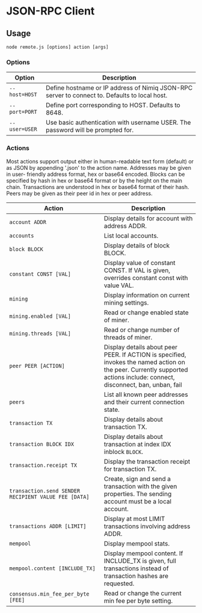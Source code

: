 # JSON-RPC Client

## Usage

`node remote.js [options] action [args]`

### Options

| Option | Description |
| --- | --- |
| `--host=HOST` | Define hostname or IP address of Nimiq JSON-RPC server to connect to. Defaults to local host.  |
| `--port=PORT` | Define port corresponding to HOST. Defaults to 8648. |
| `--user=USER` | Use basic authentication with username USER. The password will be prompted for. |

### Actions

Most actions support output either in human-readable text form (default) or as JSON by appending '.json' to the action name. Addresses may be given in user- friendly address format, hex or base64 encoded. Blocks can be specified by hash in hex or base64 format or by the height on the main chain. Transactions are understood in hex or base64 format of their hash. Peers may be given as their peer id in hex or peer address.

| Action | Description |
| --- | --- |
| `account ADDR` | Display details for account with address ADDR. |
| `accounts` | List local accounts. |
| `block BLOCK` | Display details of block BLOCK. |
| `constant CONST [VAL]` | Display value of constant CONST. If VAL is given, overrides constant const with value VAL.|
| `mining` |  Display information on current mining settings. |
| `mining.enabled [VAL] ` | Read or change enabled state of miner. |
| `mining.threads [VAL]` | Read or change number of threads of miner. |
| `peer PEER [ACTION]` | Display details about peer PEER. If ACTION is specified, invokes the named action on the peer. Currently supported actions include: connect, disconnect, ban, unban, fail |
| `peers` | List all known peer addresses and their current connection state. |
| `transaction TX` | Display details about transaction TX. |
| `transaction BLOCK IDX` | Display details about transaction at index IDX inblock `BLOCK`. |
| `transaction.receipt TX` | Display the transaction receipt for transaction TX. |
| `transaction.send SENDER RECIPIENT VALUE FEE [DATA]` | Create, sign and send a transaction with the given properties. The sending account must be a local account. |
| `transactions ADDR [LIMIT]` | Display at most LIMIT transactions involving address ADDR. |
| `mempool` | Display mempool stats. |
| `mempool.content [INCLUDE_TX]` | Display mempool content. If INCLUDE_TX is given, full transactions instead of transaction hashes are requested. |
| `consensus.min_fee_per_byte [FEE]` | Read or change the current min fee per byte setting. |
